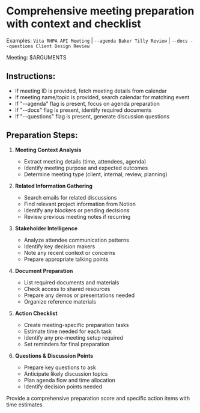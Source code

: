 # Comprehensive meeting preparation with context and checklist

Examples: `Vita RHPA API Meeting` | `--agenda Baker Tilly Review` | `--docs --questions Client Design Review`

Meeting: $ARGUMENTS

## Instructions:
- If meeting ID is provided, fetch meeting details from calendar
- If meeting name/topic is provided, search calendar for matching event
- If "--agenda" flag is present, focus on agenda preparation
- If "--docs" flag is present, identify required documents
- If "--questions" flag is present, generate discussion questions

## Preparation Steps:

1. **Meeting Context Analysis**
   - Extract meeting details (time, attendees, agenda)
   - Identify meeting purpose and expected outcomes
   - Determine meeting type (client, internal, review, planning)

2. **Related Information Gathering**
   - Search emails for related discussions
   - Find relevant project information from Notion
   - Identify any blockers or pending decisions
   - Review previous meeting notes if recurring

3. **Stakeholder Intelligence**
   - Analyze attendee communication patterns
   - Identify key decision makers
   - Note any recent context or concerns
   - Prepare appropriate talking points

4. **Document Preparation**
   - List required documents and materials
   - Check access to shared resources
   - Prepare any demos or presentations needed
   - Organize reference materials

5. **Action Checklist**
   - Create meeting-specific preparation tasks
   - Estimate time needed for each task
   - Identify any pre-meeting setup required
   - Set reminders for final preparation

6. **Questions & Discussion Points**
   - Prepare key questions to ask
   - Anticipate likely discussion topics
   - Plan agenda flow and time allocation
   - Identify decision points needed

Provide a comprehensive preparation score and specific action items with time estimates.